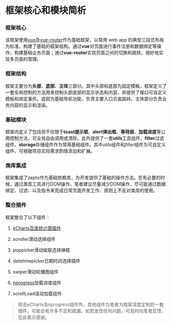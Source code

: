 # 框架核心和模块简析


### 框架核心


该框架使用[vue](http://cn.vuejs.org/)及[vue-router](http://router.vuejs.org/zh-cn/index.html)作为基础框架，以常用 web app 的典型三段式布局为标准，构建了基础的框架结构。通过**vue**对页面进行事件注册和数据绑定等操作，构建基础业务页面；通过**vue-router**实现页面之间的切换和跳转，很好地实现多页面的管理。


### 框架结构


框架主要分为**头部**、**底部**、**主体**三部分。其中头部和底部为固定模板，框架定义了一套全局控制的方法用来控制头部底部的显示状态和内容，并提供了接口可自定义模板和绑定事件。底部为基础导航功能，负责主要入口页面跳转。主体部分负责业务内容的显示和渲染。


### 基础模块

框架内定义了包括但不仅限于**toast提示框**、**alert弹出框**、**等待层**、**加载进度**等公用控制方法，可全局自由调用或清除。此外提供了一套**utils**工具组件、**filter**过滤组件、**storage**存储组件作为常用基础组件。其中*utils*组件和*filter*组件为可自定义组件，可根据项目实际需求酌情添加和扩展。


### 类库集成

框架集成了zepto作为基础依赖库，为开发提供了基础的操作方法。在有必要的时候，通过类库工具进行DOM操作。笔者建议尽量减少DOM操作，尽可能通过数据绑定、过滤、以及指令来完成日常页面开发工作，原则上不反对类库的使用。


### 整合插件

框架整合了以下组件：

1. [eCharts百度统计图插件](http://echarts.baidu.com/)

2. scroller滑动选择组件

3. poppicker滑动级联选择弹框

4. datetimepicker日期时间选择插件

5. swiper滑动轮播图组件

6. [nprogress](http://ricostacruz.com/nprogress/)加载进度组件  

7. scrollLoad滚动加载组件


> 除去eCharts及nprogress组件外，其他组件为笔者为框架深度定制的一套插件，可能会有许多不足和疏漏，如若发现任何问题，可及时向笔者反馈，在此表示感谢。


